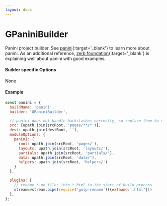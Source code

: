 ```yaml
---
layout: docs
---
```


# GPaniniBuilder
Panini project builder.
See [panini](https://github.com/zurb/panini){:target='_blank'} to learn more about panini.
As an additional reference, [zerb foundation](http://foundation.zurb.com/sites/docs/panini.html){:target='_blank'} is explaining well about panini with good examples.

#### Builder specific Options
None

#### Example
```javascript
const panini = {
  buildName: 'panini',
  builder: 'GPaniniBuilder',

  // panini does not handle backslashes correctly, so replace them to slash
  src: [upath.join(srcRoot, 'pages/**/*')],
  dest: upath.join(destRoot, ''),
  moduleOptions: {
    panini: {
      root: upath.join(srcRoot, 'pages/'),
      layouts: upath.join(srcRoot, 'layouts/'),
      partials: upath.join(srcRoot, 'partials/'),
      data: upath.join(srcRoot, 'data/'),
      helpers: upath.join(srcRoot, 'helpers/')
    }
  },

  plugins: [
    // rename *.md files into *.html in the start of build process
    stream=>stream.pipe(require('gulp-rename')({extname:'.html'}))
  ],
};
```
